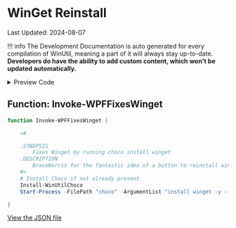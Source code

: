 # WinGet Reinstall

Last Updated: 2024-08-07


!!! info
     The Development Documentation is auto generated for every compilation of WinUtil, meaning a part of it will always stay up-to-date. **Developers do have the ability to add custom content, which won't be updated automatically.**


<!-- BEGIN CUSTOM CONTENT -->

<!-- END CUSTOM CONTENT -->

<details>
<summary>Preview Code</summary>

```json
{
  "Content": "WinGet Reinstall",
  "category": "Fixes",
  "panel": "1",
  "Order": "a044_",
  "Type": "Button",
  "ButtonWidth": "300",
  "link": "https://christitustech.github.io/winutil/dev/features/Fixes/Winget"
}
```

</details>

## Function: Invoke-WPFFixesWinget

```powershell
function Invoke-WPFFixesWinget {

    <#

    .SYNOPSIS
        Fixes Winget by running choco install winget
    .DESCRIPTION
        BravoNorris for the fantastic idea of a button to reinstall winget
    #>
    # Install Choco if not already present
    Install-WinUtilChoco
    Start-Process -FilePath "choco" -ArgumentList "install winget -y --force" -NoNewWindow -Wait

}

```


<!-- BEGIN SECOND CUSTOM CONTENT -->

<!-- END SECOND CUSTOM CONTENT -->


[View the JSON file](https://github.com/ChrisTitusTech/winutil/tree/main/config/feature.json)

